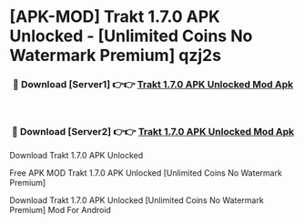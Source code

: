 # [APK-MOD] Trakt 1.7.0 APK Unlocked - [Unlimited Coins No Watermark Premium] qzj2s



<div align="center">
<h3>🔴 Download [Server1] 👉👉 <a href="https://momento.my/?title=Trakt_1.7.0_APK_Unlocked">Trakt 1.7.0 APK Unlocked Mod Apk</a></h3><br>

<h3>🔴 Download [Server2] 👉👉 <a href="https://momento.my/?title=Trakt_1.7.0_APK_Unlocked">Trakt 1.7.0 APK Unlocked Mod Apk</a></h3>
</div>



Download Trakt 1.7.0 APK Unlocked 

Free APK MOD Trakt 1.7.0 APK Unlocked [Unlimited Coins No Watermark Premium]

Download Trakt 1.7.0 APK Unlocked [Unlimited Coins No Watermark Premium] Mod For Android

